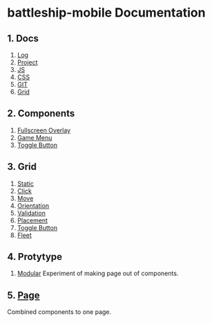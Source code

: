 # battleship-mobile Documentation

## 1. Docs

1. [Log](docs/log.md)
2. [Project](docs/project.md)
3. [JS](docs/js.md)
4. [CSS](docs/css.md)
5. [GIT](docs/git.md)
6. [Grid](docs/grid.md)

## 2. Components

1. [Fullscreen Overlay](component/full_screen/index.html)
2. [Game Menu](component/menu/index.html)
3. [Toggle Button](component/toggle_button/index.html)

## 3. Grid

1. [Static](component/grid/static/index.html)
2. [Click](component/grid/click/index.html)
3. [Move](component/grid/move/index.html)
4. [Orientation](component/grid/orientation/index.html)
5. [Validation](component/grid/validation/index.html)
6. [Placement](component/grid/placement/index.html)
7. [Toggle Button](component/grid/toggle_button/index.html)
8. [Fleet](component/fleet_grid/fleet_grid.html)

## 4. Protytype

1. [Modular](prototype/modular/index.html)
   Experiment of making page out of components.

## 5. [Page](page/index.html)

Combined components to one page.

